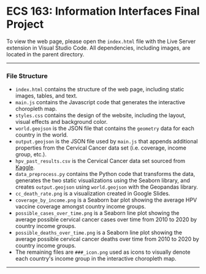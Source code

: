 # ECS 163: Information Interfaces Final Project

To view the web page, please open the `index.html` file with the Live Server extension in Visual Studio Code. All dependencies, including images, are located in the parent directory.

---

### File Structure

- `index.html` contains the structure of the web page, including static images, tables, and text.
- `main.js` contains the Javascript code that generates the interactive choropleth map.
- `styles.css` contains the design of the website, including the layout, visual effects and background color.
- `world.geojson` is the JSON file that contains the `geometry` data for each country in the world.
- `output.geojson` is the JSON file used by `main.js` that appends additional properties from the Cervical Cancer data set (i.e. coverage, income group, etc.).
- `hpv_past_results.csv` is the Cervical Cancer data set sourced from [Kaggle](https://www.kaggle.com/datasets/willianoliveiragibin/cervical-cancer-vaccines/data).
- `data_preprocess.py` contains the Python code that transforms the data, generates the two static visualizations using the Seaborn library, and creates `output.geojson` using `world.geojson` with the Geopandas library.
- `cc_death_rate.png` is a visualization created in Google Slides.
- `coverage_by_income.png` is a Seaborn bar plot showing the average HPV vaccine coverage amongst country income groups.
- `possible_cases_over_time.png` is a Seaborn line plot showing the average possible cervical cancer cases over time from 2010 to 2020 by country income groups.
- `possible_deaths_over_time.png` is a Seaborn line plot showing the average possible cervical cancer deaths over time from 2010 to 2020 by country income groups.
- The remaining files are `###_icon.png` used as icons to visually denote each country's income group in the interactive choropleth map.

---
